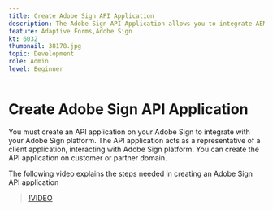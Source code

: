 ```yaml
---
title: Create Adobe Sign API Application
description: The Adobe Sign API Application allows you to integrate AEM Forms with Adobe Sign
feature: Adaptive Forms,Adobe Sign
kt: 6032
thumbnail: 38178.jpg
topic: Development
role: Admin
level: Beginner
---
```

# Create Adobe Sign API Application

You must create an API application on your Adobe Sign to integrate with your Adobe Sign platform. The API application acts as a representative of a client application, interacting with Adobe Sign platform. You can create the API application on customer or partner domain. 

The following video explains the steps needed in creating an Adobe Sign API application

>[!VIDEO](https://video.tv.adobe.com/v/38178/?quality=9&learn=on)
